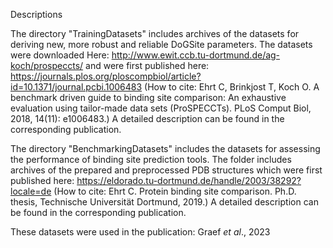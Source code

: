 Descriptions

The directory "TrainingDatasets" includes archives of the datasets for deriving new, more robust and reliable DoGSite parameters. The datasets were downloaded Here: http://www.ewit.ccb.tu-dortmund.de/ag-koch/prospeccts/ and were first published here: https://journals.plos.org/ploscompbiol/article?id=10.1371/journal.pcbi.1006483
(How to cite: Ehrt C, Brinkjost T, Koch O. A benchmark driven guide to binding site comparison: An exhaustive evaluation using tailor-made data sets (ProSPECCTs). PLoS Comput Biol, 2018, 14(11): e1006483.)
A detailed description can be found in the corresponding publication.

The directory "BenchmarkingDatasets" includes the datasets for assessing the performance of binding site prediction tools. The folder includes archives of the prepared and preprocessed PDB structures which were first published here: https://eldorado.tu-dortmund.de/handle/2003/38292?locale=de
(How to cite: Ehrt C. Protein binding site comparison. Ph.D. thesis, Technische Universität Dortmund, 2019.)
A detailed description can be found in the corresponding publication.

These datasets were used in the publication: Graef _et al_., 2023
